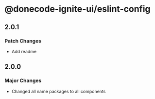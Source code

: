 # @donecode-ignite-ui/eslint-config

## 2.0.1

### Patch Changes

- Add readme

## 2.0.0

### Major Changes

- Changed all name packages to all components
